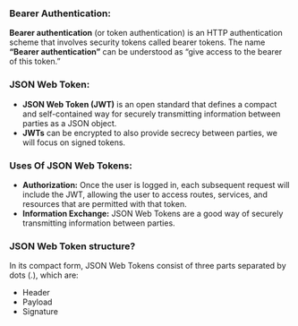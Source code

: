 ###  Bearer Authentication:
**Bearer authentication** (or token authentication) is an HTTP authentication scheme that involves security tokens called bearer tokens. The name **“Bearer authentication”** can be understood as “give access to the bearer of this token.”

### JSON Web Token:
- **JSON Web Token (JWT)** is an open standard that defines a compact and self-contained way for securely transmitting information between parties as a JSON object. 
- **JWTs** can be encrypted to also provide secrecy between parties, we will focus on signed tokens.

### Uses  Of JSON Web Tokens:
- **Authorization:** Once the user is logged in, each subsequent request will include the JWT, allowing the user to access routes, services, and resources that are permitted with that token.
- **Information Exchange:**  JSON Web Tokens are a good way of securely transmitting information between parties.

### JSON Web Token structure?
In its compact form, JSON Web Tokens consist of three parts separated by dots (.), which are:

- Header
- Payload
- Signature

